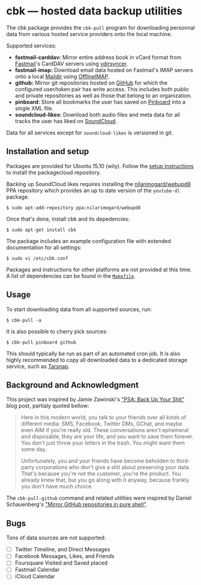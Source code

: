 cbk — hosted data backup utilities
==================================

The cbk package provides the `cbk-pull` program for downloading personnal data
from various hosted service providers onto the local machine.

Supported services:

- **fastmail-carddav:** Mirror entire address book in vCard format from
  [Fastmail](https://fastmail.com)'s CardDAV servers using
  [vdirsyncer](https://github.com/untitaker/vdirsyncer).
- **fastmail-imap:** Download email data hosted on Fastmail's IMAP servers onto
  a local [Maildir](https://en.wikipedia.org/wiki/Maildir) using
  [OfflineIMAP](http://offlineimap.org).
- **github:** Mirror git repositories hosted on [GitHub](https://github.com)
  for which the configured user/token pair has write access. This includes both
  public and private repositories as well as those that belong to an
  organization.
- **pinboard:** Store all bookmarks the user has saved on
  [Pinboard](https://pinboard.in/) into a single XML file.
- **soundcloud-likes:** Download both audio files and meta data for all tracks
  the user has liked on [SoundCloud](https://soundcloud.com).

Data for all services except for `soundcloud-likes` is versioned in git.

## Installation and setup

Packages are provided for Ubuntu 15.10 (wily). Follow the
[setup instructions][setup] to install the packagecloud repository.

Backing up SoundCloud likes requires installing the
[nilarimogard/webupd8][webupd8] PPA repository which provides an up to date
version of the `youtube-dl` package.

    $ sudo apt-add-repository ppa:nilarimogard/webupd8

Once that's done, install cbk and its depedencies:

    $ sudo apt-get install cbk

The package includes an example configuration file with extended documentation
for all settings:

    $ sudo vi /etc/cbk.conf

Packages and instructions for other platforms are not provided at this time.
A list of dependencies can be found in the [`Makefile`][mk].

[setup]: https://packagecloud.io/sr/cbk/install
[webupd8]: https://launchpad.net/~nilarimogard/+archive/ubuntu/webupd8
[mk]: https://github.com/sr/cbk/blob/master/Makefile#L44-L51

## Usage

To start downloading data from all supported sources, run:

    $ cbk-pull -a

It is also possible to cherry pick sources:

    $ cbk-pull pinboard github

This should typically be run as part of an automated cron job. It is also highly
recommended to copy all downloaded data to a dedicated storage service, such as
[Tarsnap](http://www.tarsnap.com).

## Background and Acknowledgment

This project was inspired by Jamie Zawinski's ["PSA: Back Up Your Shit"][jwz]
blog post, partialy quoted bellow:

> Here in this modern world, you talk to your friends over all kinds of
> different media: SMS, Facebook, Twitter DMs, GChat, and maybe even AIM if
> you're really old. These conversations aren't ephemeral and disposable, they
> are your life, and you want to save them forever. You don't just throw your
> letters in the trash. You might want them some day.
>
> Unfortunately, you and your friends have become beholden to third-party
> corporations who don't give a shit about preserving your data. That's because
> you're not the customer, you're the product. You already knew that, but you go
> along with it anyway, because frankly you don't have much choice.

[jwz]: https://www.jwz.org/blog/2017/01/psa-back-up-your-shit/

The `cbk-pull-github` command and related utilities were inspired by
Daniel Schauenberg's ["Mirror GitHub repositories in pure shell"][mrtazz].

[mrtazz]: https://unwiredcouch.com/bits/2014/08/16/github-mirror-shell.html

## Bugs

Tons of data sources are not supported:

- [ ] Twitter Timeline, and Direct Messages
- [ ] Facebook Messages, Likes, and Friends
- [ ] Foursquare Visited and Saved placed
- [ ] Fastmail Calendar
- [ ] iCloud Calendar
